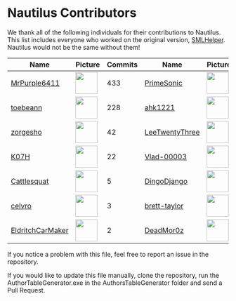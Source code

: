 # Nautilus Contributors
We thank all of the following individuals for their contributions to Nautilus. This list includes everyone who worked on the original version, [SMLHelper](https://github.com/SubnauticaModding/SMLHelper). Nautilus would not be the same without them!

| Name | Picture | Commits | Name | Picture | Commits | Name | Picture | Commits |
| ---- | --------------- | ------ | ---- | --------------- | ------ | ---- | --------------- | ------ |
| [MrPurple6411](https://github.com/MrPurple6411) | <img src="https://avatars.githubusercontent.com/u/7858500?v=4" width="50"> | 433 | [PrimeSonic](https://github.com/PrimeSonic) | <img src="https://avatars.githubusercontent.com/u/39146191?v=4" width="50"> | 312 | [Metious](https://github.com/Metious) | <img src="https://avatars.githubusercontent.com/u/71298690?v=4" width="50"> | 287 |
| [toebeann](https://github.com/toebeann) | <img src="https://avatars.githubusercontent.com/u/45315526?v=4" width="50"> | 228 | [ahk1221](https://github.com/ahk1221) | <img src="https://avatars.githubusercontent.com/u/16101353?v=4" width="50"> | 212 | [Alexejhero](https://github.com/Alexejhero) | <img src="https://avatars.githubusercontent.com/u/32238504?v=4" width="50"> | 207 |
| [zorgesho](https://github.com/zorgesho) | <img src="https://avatars.githubusercontent.com/u/53096970?v=4" width="50"> | 42 | [LeeTwentyThree](https://github.com/LeeTwentyThree) | <img src="https://avatars.githubusercontent.com/u/31892011?v=4" width="50"> | 42 | [JKohlman](https://github.com/JKohlman) | <img src="https://avatars.githubusercontent.com/u/2236351?v=4" width="50"> | 35 |
| [K07H](https://github.com/K07H) | <img src="https://avatars.githubusercontent.com/u/8804812?v=4" width="50"> | 22 | [Vlad-00003](https://github.com/Vlad-00003) | <img src="https://avatars.githubusercontent.com/u/31519848?v=4" width="50"> | 11 | [EckoTheBat](https://github.com/EckoTheBat) | <img src="https://avatars.githubusercontent.com/u/31031556?v=4" width="50"> | 11 |
| [Cattlesquat](https://github.com/Cattlesquat) | <img src="https://avatars.githubusercontent.com/u/3742246?v=4" width="50"> | 5 | [DingoDjango](https://github.com/DingoDjango) | <img src="https://avatars.githubusercontent.com/u/3172881?v=4" width="50"> | 4 | [NeisesMike](https://github.com/NeisesMike) | <img src="https://avatars.githubusercontent.com/u/17013743?v=4" width="50"> | 3 |
| [celvro](https://github.com/celvro) | <img src="https://avatars.githubusercontent.com/u/6541615?v=4" width="50"> | 3 | [brett-taylor](https://github.com/brett-taylor) | <img src="https://avatars.githubusercontent.com/u/3868773?v=4" width="50"> | 2 | [RamuneNeptune](https://github.com/RamuneNeptune) | <img src="https://avatars.githubusercontent.com/u/94365980?v=4" width="50"> | 2 |
| [EldritchCarMaker](https://github.com/EldritchCarMaker) | <img src="https://avatars.githubusercontent.com/u/97289845?v=4" width="50"> | 2 | [DeadMor0z](https://github.com/DeadMor0z) | <img src="https://avatars.githubusercontent.com/u/13347404?v=4" width="50"> | 1 | [SamuramongeDev](https://github.com/SamuramongeDev) | <img src="https://avatars.githubusercontent.com/u/76671705?v=4" width="50"> | 1 |

If you notice a problem with this file, feel free to report an issue in the repository.

If you would like to update this file manually, clone the repository, run the AuthorTableGenerator.exe in the AuthorsTableGenerator folder and send a Pull Request.
